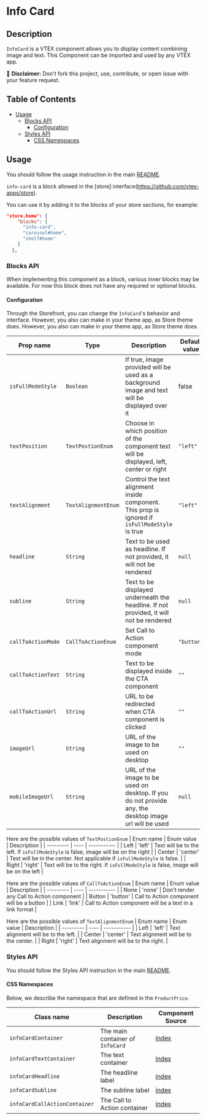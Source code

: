 # Info Card

## Description

`InfoCard` is a VTEX component allows you to display content combining image and text.
This Component can be imported and used by any VTEX app.

:loudspeaker: **Disclaimer:** Don't fork this project, use, contribute, or open issue with your feature request.

## Table of Contents
- [Usage](#usage)
  - [Blocks API](#blocks-api)
    - [Configuration](#configuration)
  - [Styles API](#styles-api)
    - [CSS Namespaces](#css-namespaces)

## Usage

You should follow the usage instruction in the main [README](/README.md#usage).

`info-card` is a block allowed in the [store] interface(https://github.com/vtex-apps/store).

You can use it by adding it to the blocks of your store sections, for example:
```json
"store.home": {
    "blocks": [
      "info-card",
      "carousel#home",
      "shelf#home"
    ]
  },
```

### Blocks API

When implementing this component as a block, various inner blocks may be available.
For now this block does not have any required or optional blocks.

#### Configuration

Through the Storefront, you can change the `InfoCard`'s behavior and interface. However, you also can make in your theme app, as Store theme does. However, you also can make in your theme app, as Store theme does.

| Prop name | Type | Description | Default value |
| --------- | ---- | ----------- | ------------- |
| `isFullModeStyle` | `Boolean` | If true, image provided will be used as a background image and text will be displayed over it | false |
| `textPosition` | `TextPostionEnum` | Choose in which position of the component text will be displayed, left, center or right | `"left"` |
| `textAlignment` | `TextAlignmentEnum` | Control the text alignment inside component. This prop is ignored if `isFullModeStyle` is true  | `"left"` |
| `headline` | `String` | Text to be used as headline. If not provided, it will not be rendered | `null` |
| `subline` | `String` | Text to be displayed underneath the headline. If not provided, it will not be rendered | `null` |
| `callToActionMode` | `CallToActionEnum` | Set Call to Action component mode | `"button"` |
| `callToActionText` | `String` | Text to be displayed inside the CTA component | `""` |
| `callToActionUrl` | `String` | URL to be redirected when CTA component is clicked | `""` |
| `imageUrl` | `String` | URL of the image to be used on desktop | `""` |
| `mobileImageUrl` | `String` |  URL of the image to be used on desktop. If you do not provide any, the desktop image url will be used | `null` |


Here are the possible values of `TextPostionEnum`
| Enum name | Enum value | Description |
| --------- | ---- | ----------- |
| Left | 'left' | Text will be to the left. If `isFullModeStyle` is false, image will be on the right |
| Center | 'center' | Text will be in the center. Not applicable if `isFullModeStyle` is false. |
| Right | 'right' | Text will be to the right. If `isFullModeStyle` is false, image will be on the left |

Here are the possible values of `CallToActionEnum`
| Enum name | Enum value | Description |
| --------- | ---- | ----------- |
| None | 'none' | Don't render any Call to Action component  |
| Button | 'button' | Call to Action component will be a button |
| Link | 'link' | Call to Action component will be a text in a link format |

Here are the possible values of `TextAlignmentEnum`
| Enum name | Enum value | Description |
| --------- | ---- | ----------- |
| Left | 'left' | Text alignment will be to the left. |
| Center | 'center' | Text alignment will be to the center. |
| Right | 'right' | Text alignment will be to the right. |

### Styles API
You should follow the Styles API instruction in the main [README](/README.md#styles-api).

#### CSS Namespaces
Below, we describe the namespace that are defined in the `ProductPrice`.

| Class name | Description | Component Source |
| ---------- | ----------- | ---------------- |
| `infoCardContainer` | The main container of `InfoCard` | [index](/react/components/InfoCard/index.js) |
| `infoCardTextContainer` | The text container | [index](/react/components/InfoCard/index.js) |
| `infoCardHeadline` | The headline label | [index](/react/components/InfoCard/index.js) | 
| `infoCardSubline` | The subline label | [index](/react/components/InfoCard/index.js) |
| `infoCardCallActionContainer` | The Call to Action container | [index](/react/components/InfoCard/CallToAction.js) | 
